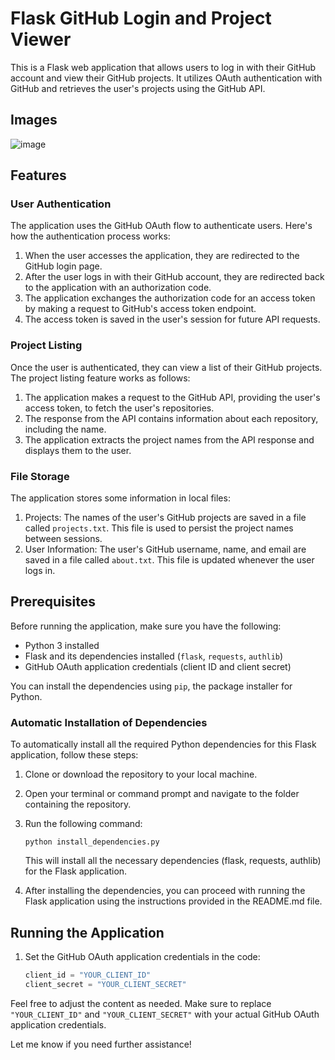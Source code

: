# Flask GitHub Login and Project Viewer

This is a Flask web application that allows users to log in with their GitHub account and view their GitHub projects. It utilizes OAuth authentication with GitHub and retrieves the user's projects using the GitHub API.
## Images
![image](https://github.com/SchBenedikt/oAuth-with-Github-Python/assets/137323528/2a007315-8ca8-4ee6-88fd-57ec7c98358f)


## Features

### User Authentication

The application uses the GitHub OAuth flow to authenticate users. Here's how the authentication process works:

1. When the user accesses the application, they are redirected to the GitHub login page.
2. After the user logs in with their GitHub account, they are redirected back to the application with an authorization code.
3. The application exchanges the authorization code for an access token by making a request to GitHub's access token endpoint.
4. The access token is saved in the user's session for future API requests.

### Project Listing

Once the user is authenticated, they can view a list of their GitHub projects. The project listing feature works as follows:

1. The application makes a request to the GitHub API, providing the user's access token, to fetch the user's repositories.
2. The response from the API contains information about each repository, including the name.
3. The application extracts the project names from the API response and displays them to the user.

### File Storage

The application stores some information in local files:

1. Projects: The names of the user's GitHub projects are saved in a file called `projects.txt`. This file is used to persist the project names between sessions.
2. User Information: The user's GitHub username, name, and email are saved in a file called `about.txt`. This file is updated whenever the user logs in.

## Prerequisites

Before running the application, make sure you have the following:

- Python 3 installed
- Flask and its dependencies installed (`flask`, `requests`, `authlib`)
- GitHub OAuth application credentials (client ID and client secret)

You can install the dependencies using `pip`, the package installer for Python.
### Automatic Installation of Dependencies
To automatically install all the required Python dependencies for this Flask application, follow these steps:

1. Clone or download the repository to your local machine.

2. Open your terminal or command prompt and navigate to the folder containing the repository.

3. Run the following command:

   `python install_dependencies.py`

   This will install all the necessary dependencies (flask, requests, authlib) for the Flask application.

4. After installing the dependencies, you can proceed with running the Flask application using the instructions provided in the README.md file.


## Running the Application

1. Set the GitHub OAuth application credentials in the code:

   ```python
   client_id = "YOUR_CLIENT_ID"
   client_secret = "YOUR_CLIENT_SECRET"
   

Feel free to adjust the content as needed. Make sure to replace `"YOUR_CLIENT_ID"` and `"YOUR_CLIENT_SECRET"` with your actual GitHub OAuth application credentials.

Let me know if you need further assistance!
